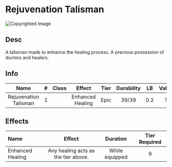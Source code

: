 # Rejuvenation Talisman

![Copyrighted Image](RejuvenationTalisman.png)

## Desc

A talisman made to enhance the healing process. A precious possession of doctors and healers.

## Info

|         Name         | # | Class |      Effect      | Tier | Durability | LB | Value |
| :-------------------: | :-: | :---: | :--------------: | :--: | :--------: | :-: | :---: |
| Rejuvenation Talisman | 1 |      | Enhanced Healing | Epic |   39/39   | 0.2 |   ?   |

## Effects

| Name             |               Effect               |    Duration    | Tier Required |
| :--------------- | :---------------------------------: | :------------: | :-----------: |
| Enhanced Healing | Any healing acts as the tier above. | While equipped |       9       |
